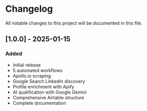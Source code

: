 # Changelog

All notable changes to this project will be documented in this file.

## [1.0.0] - 2025-01-15

### Added
- Initial release
- 5 automated workflows
- Apollo.io scraping
- Google Search LinkedIn discovery
- Profile enrichment with Apify
- AI qualification with Google Gemini
- Comprehensive Airtable structure
- Complete documentation
